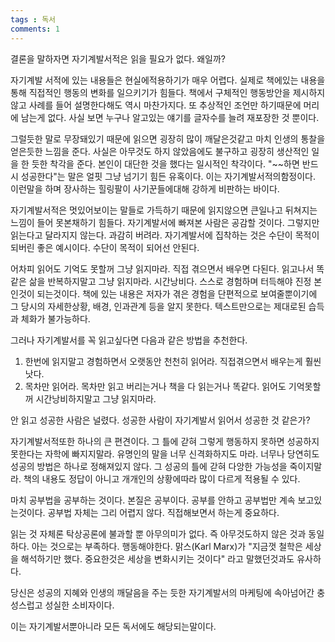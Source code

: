 ```yaml
---
tags : 독서
comments: 1
---
```


결론을 말하자면 자기계발서적은 읽을 필요가 없다. 왜일까?

자기계발 서적에 있는 내용들은 현실에적용하기가 매우 어렵다. 실제로 책에있는 내용을 통해 직접적인 행동의 변화를 일으키기가 힘들다. 책에서 구체적인 행동방안을 제시하지 않고 사례를 들어 설명한다해도 역시 마찬가지다. 또 추상적인 조언만 하기때문에 머리에 남는게 없다. 사실 보면 누구나 알고있는 얘기를 글자수를 늘려 재포장한 것 뿐이다.

그럴듯한 말로 무장돼있기 때문에 읽으면 굉장히 많이 깨달은것같고 마치 인생의 통찰을 얻은듯한 느낌을 준다. 사실은 아무것도 하지 않았음에도 불구하고 굉장히 생산적인 일을 한 듯한 착각을 준다. 본인이 대단한 것을 했다는 일시적인 착각이다.
"~~하면 반드시 성공한다"는 말은 얼핏 그냥 넘기기 힘든 유혹이다. 이는 자기계발서적의함정이다. 이런말을 하며 장사하는 힐링팔이 사기꾼들에대해 강하게 비판하는 바이다.

자기계발서적은 멋있어보이는 말들로 가득하기 때문에 읽지않으면 큰일나고 뒤쳐지는 느낌이 들어 못본채하기 힘들다. 자기계발서에 빠져본 사람은 공감할 것이다. 그렇지만 읽는다고 달라지지 않는다. 과감히 버려라. 자기계발서에 집착하는 것은 수단이 목적이 되버린 좋은 예시이다. 수단이 목적이 되어선 안된다.

어차피 읽어도 기억도 못할꺼 그냥 읽지마라. 직접 겪으면서 배우면 다된다. 읽고나서 똑같은 삶을 반복하지말고 그냥 읽지마라. 시간낭비다. 스스로 경험하며 터득해야 진정 본인것이 되는것이다. 책에 있는 내용은 저자가 겪은 경험을 단편적으로 보여줄뿐이기에 그 당시의 자세한상황, 배경, 인과관계 등을 알지 못한다. 텍스트만으로는 제대로된 습득과 체화가 불가능하다.

그러나 자기계발서를 꼭 읽고싶다면 다음과 같은 방법을 추천한다.
1. 한번에 읽지말고 경험하면서 오랫동안 천천히 읽어라. 직접겪으면서 배우는게 훨씬낫다. 
2. 목차만 읽어라. 목차만 읽고 버리는거나 책을 다 읽는거나 똑같다. 읽어도 기억못할꺼  시간낭비하지말고 그냥 읽지마라.

안 읽고 성공한 사람은 널렸다. 성공한 사람이 자기계발서 읽어서 성공한 것 같은가?  

자기계발서적또한 하나의 큰 편견이다. 그 틀에 갇혀 그렇게 행동하지 못하면 성공하지 못한다는 자학에 빠지지말라. 유명인의 말을 너무 신격화하지도 마라. 너무나 당연히도 성공의 방법은 하나로 정해져있지 않다. 그 성공의 틀에 갇혀 다앙한 가능성을 죽이지말라. 책의 내용도 정답이 아니고 개개인의 상황에따라 많이 다르게 적용될 수 있다.

마치 공부법을 공부하는 것이다. 본질은 공부이다. 공부를 안하고 공부법만 계속 보고있는것이다. 공부법 자체는 그리 어렵지 않다. 직접해보면서 하는게 중요하다.

읽는 것 자체론 탁상공론에 불과할 뿐 아무의미가 없다. 즉 아무것도하지 않은 것과 동일하다. 아는 것으로는 부족하다. 행동해야한다. 맑스(Karl Marx)가 "지금껏 철학은 세상을 해석하기만 했다. 중요한것은 세상을 변화시키는 것이다" 라고 말했던것과도 유사하다.

당신은 성공의 지혜와 인생의 깨달음을 주는 듯한 자기계발서의 마케팅에 속아넘어간 충성스럽고 성실한 소비자이다. 

이는 자기계발서뿐아니라 모든 독서에도 해당되는말이다.